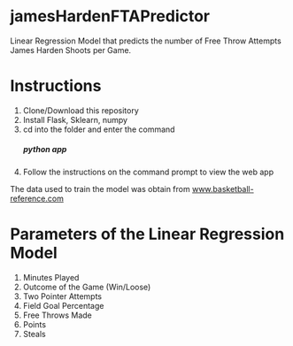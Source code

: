 # jamesHardenFTAPredictor
Linear Regression Model that predicts the number of Free Throw Attempts James Harden Shoots per Game.

<h1>Instructions</h1>
<ol>
  <li>Clone/Download this repository</li>
  <li>Install Flask, Sklearn, numpy</li>
  <li>cd into the folder and enter the command <h5>python app</h5></li>
  <li>Follow the instructions on the command prompt to view the web app</li>
</ol>

The data used to train the model was obtain from www.basketball-reference.com

<h1>Parameters of the Linear Regression Model</h1>
<ol>
<li>Minutes Played</li>
<li>Outcome of the Game (Win/Loose)</li>
<li>Two Pointer Attempts</li>
<li>Field Goal Percentage</li>
<li>Free Throws Made</li>
<li>Points</li>
<li>Steals</li>
</ol>

